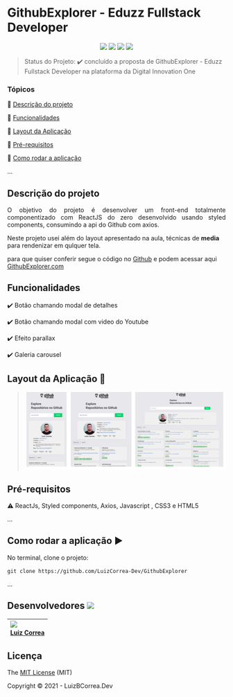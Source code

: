 <h1>GithubExplorer - Eduzz Fullstack Developer</h1> 

<p align="center">
  <img src="https://img.shields.io/static/v1?label=Javascript&message=language&color=blue&style=for-the-badge&logo=javascript"/> 
   <img src="https://img.shields.io/static/v1?label=ReactJS&message=bibioteca&color=deepskyblue&style=for-the-badge&logo=react"/>
  <img src="http://img.shields.io/static/v1?label=License&message=MIT&color=yellow&style=for-the-badge"/>
   <img src="http://img.shields.io/static/v1?label=STATUS&message=DESAFIO%20CONCLUÍDO&color=green&style=for-the-badge"/>
   </p>




> Status do Projeto: :heavy_check_mark: concluído a proposta de GithubExplorer - Eduzz Fullstack Developer na plataforma da Digital Innovation One

### Tópicos

:small_blue_diamond: [Descrição do projeto](#descrição-do-projeto)

:small_blue_diamond: [Funcionalidades](#funcionalidades)

:small_blue_diamond: [Layout da Aplicação](#funcionalidades)

:small_blue_diamond: [Pré-requisitos](#pré-requisitos)

:small_blue_diamond: [Como rodar a aplicação](#como-rodar-a-aplicação-arrow_forward)

... 



## Descrição do projeto

<p align="justify">
  O objetivo do projeto é desenvolver um front-end totalmente componentizado com ReactJS do zero desenvolvido usando styled components, consumindo a api do Github com axios.
</p>

Neste projeto usei além do layout apresentado na aula, técnicas de **media** para rendenizar em qulquer tela.

para que quiser conferir segue o código no [Github](https://github.com/LuizCorrea-Dev/GithubExplorer) e podem acessar aqui [GithubExplorer.com](https://github-explorer-ruddy.vercel.app/)



## Funcionalidades

:heavy_check_mark: Botão chamando modal de detalhes 

:heavy_check_mark: Botão chamando modal com video do Youtube

:heavy_check_mark: Efeito parallax

:heavy_check_mark: Galeria  carousel



## Layout da Aplicação :dash:

> ![](https://github.com/LuizCorrea-Dev/GithubExplorer/blob/main/screencapture.png?raw=true)



## Pré-requisitos

:warning: ReactJs, Styled components, Axios, Javascript , CSS3 e HTML5

...

## Como rodar a aplicação :arrow_forward:

No terminal, clone o projeto: 

```
git clone https://github.com/LuizCorrea-Dev/GithubExplorer
```

... 

## Desenvolvedores <img src="https://octocat-generator-assets.githubusercontent.com/my-octocat-1625603696239.png" width=115>



| <img src="https://avatars.githubusercontent.com/u/63646335?v=4" width=115><br>[Luiz Correa](https://github.com/LuizCorrea-Dev) |
| :----------------------------------------------------------- |





## Licença

The [MIT License]() (MIT)

Copyright :copyright: 2021 - LuizBCorrea.Dev
